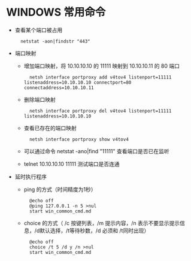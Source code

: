 WINDOWS 常用命令
=========================================

* 查看某个端口被占用
	
		netstat -aon|findstr "443"

* 端口映射

	* 增加端口映射，将 10.10.10.10 的 11111 映射到 10.10.10.11 的 80 端口 
	
			netsh interface portproxy add v4tov4 listenport=11111 listenaddress=10.10.10.10 connectport=80 connectaddress=10.10.10.11

	* 删除端口映射 
	
			netsh interface portproxy del v4tov4 listenport=11111 listenaddress=10.10.10.10

	* 查看已存在的端口映射 
	
			netsh interface portproxy show v4tov4

	* 可以通过命令 netstat -ano|find "11111" 查看端口是否已在监听

	* telnet 10.10.10.10 11111 测试端口是否连通

* 延时执行程序

	* ping 的方式（时间精度为1秒）

			@echo off
			@ping 127.0.0.1 -n 5 >nul
			start win_common_cmd.md

	* choice 的方式（ /c 按键列表，/m 提示内容，/n 表示不要显示提示信息，/d默认选择，/t等待秒数，/d 必须和 /t同时出现）

			@echo off
			choice /t 5 /d y /n >nul
			start win_common_cmd.md







